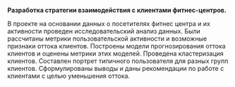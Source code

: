<b>Разработка стратегии взаимодействия с клиентами фитнес-центров.</b>

В проекте на основании данных о посетителях фитнес центра и их активности проведен исследовательский анализ данных. Были рассчитаны метрики пользовательской активности и возможные признаки оттока клиентов. Построены модели прогнозирования оттока клиентов и оценены метрики этих моделей. Проведена кластеризация клиентов. Составлен портрет типичного пользователя для разных групп клиентов.
Сформулированы выводы и даны рекомендации по работе с клиентами с целью уменьшения оттока.
